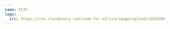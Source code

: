 ```yaml
---
name: ICJF
logo:
  src: https://res.cloudinary.com/code-for-africa/image/upload/v1652880227/codeforafrica/images/logos/icjf_o8asj2.png
---
```


